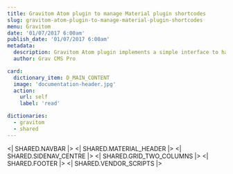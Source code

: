 ```yaml
---
title: Gravitom Atom plugin to manage Material plugin shortcodes
slug: gravitom-atom-plugin-to-manage-material-plugin-shortcodes
menu: Gravitom
date: '01/07/2017 6:00am'
publish_date: '01/07/2017 6:00am'
metadata:
  description: Gravitom Atom plugin implements a simple interface to handle Material plugin shortcodes and allow the full control on website contents
  author: Grav CMS Pro

card:
  dictionary_item: D_MAIN_CONTENT
  image: 'documentation-header.jpg'
  action:
    url: self
    label: 'read'

dictionaries:
  - gravitom
  - shared
---
```


<| SHARED.NAVBAR |>
<| SHARED.MATERIAL_HEADER |>
<| SHARED.SIDENAV_CENTRE |>
<| SHARED.GRID_TWO_COLUMNS |>
<| SHARED.FOOTER |>
<| SHARED.VENDOR_SCRIPTS |>
